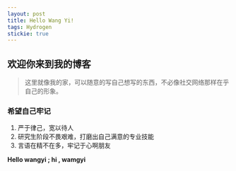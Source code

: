 ```yaml
---
layout: post
title: Hello Wang Yi!
tags: Hydrogen
stickie: true
---
```


## 欢迎你来到我的博客
> 这里就像我的家，可以随意的写自己想写的东西，不必像社交网络那样在乎自己的形象。

### 希望自己牢记
1. 严于律己，宽以待人
2. 研究生阶段不畏艰难，打磨出自己满意的专业技能
3. 言语在精不在多，牢记于心啊朋友

**Hello wangyi ; hi , wamgyi**
